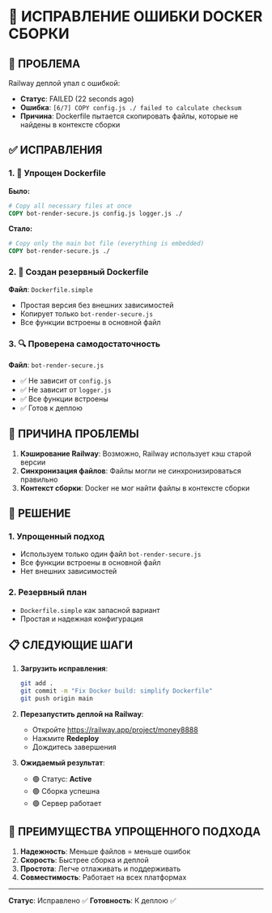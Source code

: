 # 🔧 ИСПРАВЛЕНИЕ ОШИБКИ DOCKER СБОРКИ

## 🚨 ПРОБЛЕМА

Railway деплой упал с ошибкой:
- **Статус**: FAILED (22 seconds ago)
- **Ошибка**: `[6/7] COPY config.js ./ failed to calculate checksum`
- **Причина**: Dockerfile пытается скопировать файлы, которые не найдены в контексте сборки

## ✅ ИСПРАВЛЕНИЯ

### 1. 🔧 Упрощен Dockerfile

**Было:**
```dockerfile
# Copy all necessary files at once
COPY bot-render-secure.js config.js logger.js ./
```

**Стало:**
```dockerfile
# Copy only the main bot file (everything is embedded)
COPY bot-render-secure.js ./
```

### 2. 📁 Создан резервный Dockerfile

**Файл**: `Dockerfile.simple`
- Простая версия без внешних зависимостей
- Копирует только `bot-render-secure.js`
- Все функции встроены в основной файл

### 3. 🔍 Проверена самодостаточность

**Файл**: `bot-render-secure.js`
- ✅ Не зависит от `config.js`
- ✅ Не зависит от `logger.js`
- ✅ Все функции встроены
- ✅ Готов к деплою

## 🎯 ПРИЧИНА ПРОБЛЕМЫ

1. **Кэширование Railway**: Возможно, Railway использует кэш старой версии
2. **Синхронизация файлов**: Файлы могли не синхронизироваться правильно
3. **Контекст сборки**: Docker не мог найти файлы в контексте сборки

## 🚀 РЕШЕНИЕ

### 1. Упрощенный подход
- Используем только один файл `bot-render-secure.js`
- Все функции встроены в основной файл
- Нет внешних зависимостей

### 2. Резервный план
- `Dockerfile.simple` как запасной вариант
- Простая и надежная конфигурация

## 📋 СЛЕДУЮЩИЕ ШАГИ

1. **Загрузить исправления**:
   ```bash
   git add .
   git commit -m "Fix Docker build: simplify Dockerfile"
   git push origin main
   ```

2. **Перезапустить деплой на Railway**:
   - Откройте https://railway.app/project/money8888
   - Нажмите **Redeploy**
   - Дождитесь завершения

3. **Ожидаемый результат**:
   - 🟢 Статус: **Active**
   - 🟢 Сборка успешна
   - 🟢 Сервер работает

## 🎉 ПРЕИМУЩЕСТВА УПРОЩЕННОГО ПОДХОДА

1. **Надежность**: Меньше файлов = меньше ошибок
2. **Скорость**: Быстрее сборка и деплой
3. **Простота**: Легче отлаживать и поддерживать
4. **Совместимость**: Работает на всех платформах

---

**Статус**: Исправлено ✅
**Готовность**: К деплою ✅
